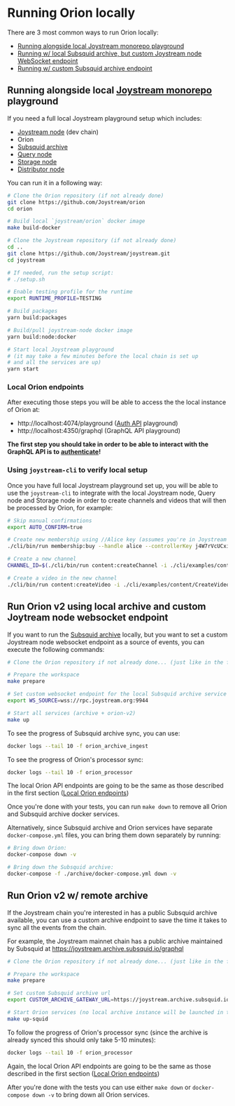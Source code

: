 # Running Orion locally

There are 3 most common ways to run Orion locally:
- [Running alongside local Joystream monorepo playground](#running-alongside-local-joystream-monorepo-playground)
- [Running w/ local Subsquid archive, but custom Joystream node WebSocket endpoint](#run-orion-v2-using-local-archive-and-custom-joytream-node-websocket-endpoint)
- [Running w/ custom Subsquid archive endpoint](#run-orion-v2-w-remote-archive)

## Running alongside local [Joystream monorepo](https://github.com/Joystream/joystream) playground

If you need a full local Joystream playground setup which includes:
- [Joystream node](https://github.com/Joystream/joystream/tree/master/bin/node) (dev chain)
- Orion
- [Subsquid archive](https://docs.subsquid.io/arrowsquid/archives/overview/)
- [Query node](https://github.com/Joystream/joystream/tree/master/query-node)
- [Storage node](https://github.com/Joystream/joystream/tree/master/storage-node)
- [Distributor node](https://github.com/Joystream/joystream/tree/master/distributor-node)

You can run it in a following way:

```bash
# Clone the Orion repository (if not already done)
git clone https://github.com/Joystream/orion
cd orion

# Build local `joystream/orion` docker image
make build-docker

# Clone the Joystream repository (if not already done)
cd ..
git clone https://github.com/Joystream/joystream.git
cd joystream

# If needed, run the setup script:
# ./setup.sh

# Enable testing profile for the runtime
export RUNTIME_PROFILE=TESTING

# Build packages
yarn build:packages

# Build/pull joystream-node docker image
yarn build:node:docker

# Start local Joystream playground
# (it may take a few minutes before the local chain is set up
# and all the services are up)
yarn start
```

### Local Orion endpoints

After executing those steps you will be able to access the the local instance of Orion at:
- http://localhost:4074/playground ([Auth API](./tutorials/authentication-api.md) playground)
- http://localhost:4350/graphql (GraphQL API playground)

**The first step you should take in order to be able to interact with the GraphQL API is to [authenticate](./tutorials/authentication-api.md#anonymous-auth)!**

### Using `joystream-cli` to verify local setup

Once you have full local Joystream playground set up, you will be able to use the `joystream-cli` to integrate with the local Joystream node, Query node and Storage node in order to create channels and videos that will then be processed by Orion, for example:

```bash
# Skip manual confirmations
export AUTO_CONFIRM=true

# Create new membership using //Alice key (assumes you're in Joystream monorepo root directory)
./cli/bin/run membership:buy --handle alice --controllerKey j4W7rVcUCxi2crhhjRq46fNDRbVHTjJrz6bKxZwehEMQxZeSf --rootKey j4W7rVcUCxi2crhhjRq46fNDRbVHTjJrz6bKxZwehEMQxZeSf

# Create a new channel
CHANNEL_ID=$(./cli/bin/run content:createChannel -i ./cli/examples/content/CreateChannel.json --context Member)

# Create a video in the new channel
./cli/bin/run content:createVideo -i ./cli/examples/content/CreateVideo.json -c $CHANNEL_ID
```

## Run Orion v2 using local archive and custom Joytream node websocket endpoint

If you want to run the [Subsquid archive](https://docs.subsquid.io/arrowsquid/archives/overview/) locally, but you want to set a custom Joystream node websocket endpoint as a source of events, you can execute the following commands:

```bash
# Clone the Orion repository if not already done... (just like in the first section)

# Prepare the workspace
make prepare

# Set custom websocket endpoint for the local Subsquid archive service
export WS_SOURCE=wss://rpc.joystream.org:9944

# Start all services (archive + orion-v2)
make up
```

To see the progress of Subsquid archive sync, you can use:
```bash
docker logs --tail 10 -f orion_archive_ingest
```

To see the progress of Orion's processor sync:
```bash
docker logs --tail 10 -f orion_processor
```

The local Orion API endpoints are going to be the same as those described in the first section ([Local Orion endpoints](#local-orion-endpoints))

Once you're done with your tests, you can run `make down` to remove all Orion and Subsquid archive docker services.

Alternatively, since Subsquid archive and Orion services have separate `docker-compose.yml` files, you can bring them down separately by running:
```bash
# Bring down Orion:
docker-compose down -v

# Bring down the Subsquid archive:
docker-compose -f ./archive/docker-compose.yml down -v
```

## Run Orion v2 w/ remote archive

If the Joystream chain you're interested in has a public Subsquid archive available, you can use a custom archive endpoint to save the time it takes to sync all the events from the chain.

For example, the Joystream mainnet chain has a public archive maintained by Subsquid at https://joystream.archive.subsquid.io/graphql

```bash
# Clone the Orion repository if not already done... (just like in the first section)

# Prepare the workspace
make prepare

# Set custom Subsquid archive url
export CUSTOM_ARCHIVE_GATEWAY_URL=https://joystream.archive.subsquid.io/graphql

# Start Orion services (no local archive instance will be launched in this case)
make up-squid
```

To follow the progress of Orion's processor sync (since the archive is already synced this should only take 5-10 minutes):
```bash
docker logs --tail 10 -f orion_processor
```

Again, the local Orion API endpoints are going to be the same as those described in the first section ([Local Orion endpoints](#local-orion-endpoints))

After you're done with the tests you can use either `make down` or `docker-compose down -v` to bring down all Orion services.